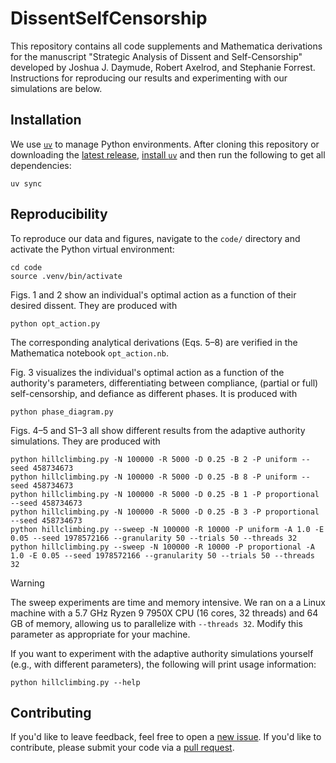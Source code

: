 # DissentSelfCensorship

This repository contains all code supplements and Mathematica derivations for the manuscript "Strategic Analysis of Dissent and Self-Censorship" developed by Joshua J. Daymude, Robert Axelrod, and Stephanie Forrest.
Instructions for reproducing our results and experimenting with our simulations are below.


## Installation

We use [`uv`](https://docs.astral.sh/uv/) to manage Python environments.
After cloning this repository or downloading the [latest release](https://github.com/DaymudeLab/DissentSelfCensorship/releases), [install `uv`](https://docs.astral.sh/uv/getting-started/installation/) and then run the following to get all dependencies:

```shell
uv sync
```


## Reproducibility

To reproduce our data and figures, navigate to the `code/` directory and activate the Python virtual environment:

```shell
cd code
source .venv/bin/activate
```

Figs. 1 and 2 show an individual's optimal action as a function of their desired dissent.
They are produced with

```shell
python opt_action.py
```

The corresponding analytical derivations (Eqs. 5&ndash;8) are verified in the Mathematica notebook `opt_action.nb`.

Fig. 3 visualizes the individual's optimal action as a function of the authority's parameters, differentiating between compliance, (partial or full) self-censorship, and defiance as different phases.
It is produced with

```shell
python phase_diagram.py
```

Figs. 4&ndash;5 and S1&ndash;3 all show different results from the adaptive authority simulations.
They are produced with

```shell
python hillclimbing.py -N 100000 -R 5000 -D 0.25 -B 2 -P uniform --seed 458734673
python hillclimbing.py -N 100000 -R 5000 -D 0.25 -B 8 -P uniform --seed 458734673
python hillclimbing.py -N 100000 -R 5000 -D 0.25 -B 1 -P proportional --seed 458734673
python hillclimbing.py -N 100000 -R 5000 -D 0.25 -B 3 -P proportional --seed 458734673
python hillclimbing.py --sweep -N 100000 -R 10000 -P uniform -A 1.0 -E 0.05 --seed 1978572166 --granularity 50 --trials 50 --threads 32
python hillclimbing.py --sweep -N 100000 -R 10000 -P proportional -A 1.0 -E 0.05 --seed 1978572166 --granularity 50 --trials 50 --threads 32
```

> [!WARNING]
> The sweep experiments are time and memory intensive.
> We ran on a a Linux machine with a 5.7 GHz Ryzen 9 7950X CPU (16 cores, 32 threads) and 64 GB of memory, allowing us to parallelize with `--threads 32`.
> Modify this parameter as appropriate for your machine.

If you want to experiment with the adaptive authority simulations yourself (e.g., with different parameters), the following will print usage information:

```shell
python hillclimbing.py --help
```


## Contributing

If you'd like to leave feedback, feel free to open a [new issue](https://github.com/DaymudeLab/DissentSelfCensorship/issues/new/).
If you'd like to contribute, please submit your code via a [pull request](https://github.com/DaymudeLab/DissentSelfCensorship/pulls).
